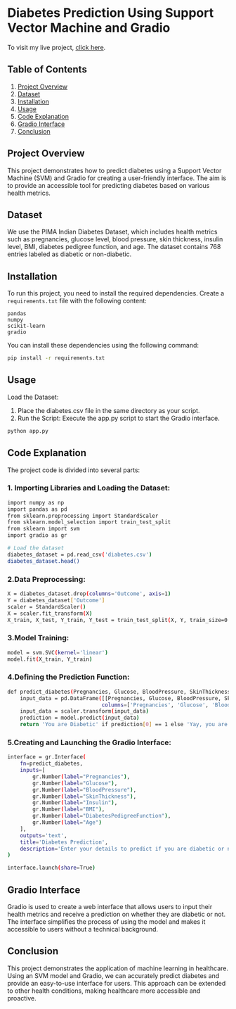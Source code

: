 # Diabetes Prediction Using Support Vector Machine and Gradio
To visit my live project, [click here](https://huggingface.co/spaces/mr-tanmay/Diabetes_Prediction_using_SVM).

## Table of Contents
1. [Project Overview](#project-overview)
2. [Dataset](#dataset)
3. [Installation](#installation)
4. [Usage](#usage)
5. [Code Explanation](#code-explanation)
6. [Gradio Interface](#gradio-interface)
7. [Conclusion](#conclusion)

## Project Overview
This project demonstrates how to predict diabetes using a Support Vector Machine (SVM) and Gradio for creating a user-friendly interface. The aim is to provide an accessible tool for predicting diabetes based on various health metrics.

## Dataset
We use the PIMA Indian Diabetes Dataset, which includes health metrics such as pregnancies, glucose level, blood pressure, skin thickness, insulin level, BMI, diabetes pedigree function, and age. The dataset contains 768 entries labeled as diabetic or non-diabetic.

## Installation
To run this project, you need to install the required dependencies. Create a `requirements.txt` file with the following content:

```plaintext
pandas
numpy
scikit-learn
gradio
```
You can install these dependencies using the following command:
```bash
pip install -r requirements.txt
```
## Usage
Load the Dataset:
1. Place the diabetes.csv file in the same directory as your script.
2. Run the Script:
Execute the app.py script to start the Gradio interface.
```bash
python app.py
```
## Code Explanation
The project code is divided into several parts:

### 1. Importing Libraries and Loading the Dataset:
```bash
import numpy as np
import pandas as pd
from sklearn.preprocessing import StandardScaler
from sklearn.model_selection import train_test_split
from sklearn import svm
import gradio as gr

# Load the dataset
diabetes_dataset = pd.read_csv('diabetes.csv')
diabetes_dataset.head()
```

### 2.Data Preprocessing:
```bash
X = diabetes_dataset.drop(columns='Outcome', axis=1)
Y = diabetes_dataset['Outcome']
scaler = StandardScaler()
X = scaler.fit_transform(X)
X_train, X_test, Y_train, Y_test = train_test_split(X, Y, train_size=0.8, stratify=Y, random_state=1)
```
### 3.Model Training:
```bash
model = svm.SVC(kernel='linear')
model.fit(X_train, Y_train)
```
### 4.Defining the Prediction Function:
```bash
def predict_diabetes(Pregnancies, Glucose, BloodPressure, SkinThickness, Insulin, BMI, DiabetesPedigreeFunction, Age):
    input_data = pd.DataFrame([[Pregnancies, Glucose, BloodPressure, SkinThickness, Insulin, BMI, DiabetesPedigreeFunction, Age]],
                              columns=['Pregnancies', 'Glucose', 'BloodPressure', 'SkinThickness', 'Insulin', 'BMI', 'DiabetesPedigreeFunction', 'Age'])
    input_data = scaler.transform(input_data)
    prediction = model.predict(input_data)
    return 'You are Diabetic' if prediction[0] == 1 else 'Yay, you are Non-diabetic!'
```
### 5.Creating and Launching the Gradio Interface:
```bash
interface = gr.Interface(
    fn=predict_diabetes,
    inputs=[
        gr.Number(label="Pregnancies"),
        gr.Number(label="Glucose"),
        gr.Number(label="BloodPressure"),
        gr.Number(label="SkinThickness"),
        gr.Number(label="Insulin"),
        gr.Number(label="BMI"),
        gr.Number(label="DiabetesPedigreeFunction"),
        gr.Number(label="Age")
    ],
    outputs='text',
    title='Diabetes Prediction',
    description='Enter your details to predict if you are diabetic or not.'
)

interface.launch(share=True)
```
## Gradio Interface
Gradio is used to create a web interface that allows users to input their health metrics and receive a prediction on whether they are diabetic or not. The interface simplifies the process of using the model and makes it accessible to users without a technical background.

## Conclusion
This project demonstrates the application of machine learning in healthcare. Using an SVM model and Gradio, we can accurately predict diabetes and provide an easy-to-use interface for users. This approach can be extended to other health conditions, making healthcare more accessible and proactive.
